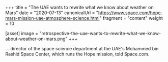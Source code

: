 +++
title = "The UAE wants to rewrite what we know about weather on Mars"
date = "2020-07-13"
canonicalUrl = "https://www.space.com/hope-mars-mission-uae-atmosphere-science.html"
fragment = "content"
weight = 10

[asset]
    image = "retrospective-the-uae-wants-to-rewrite-what-we-know-about-weather-on-mars.png"
+++

... director of the space science department at the UAE's Mohammed bin 
Rashid Space Center, which runs the Hope mission, told Space.com.
